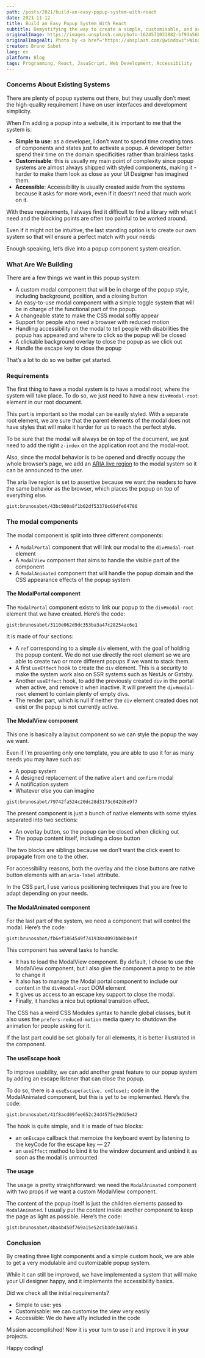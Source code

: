 ```yaml
---
path: /posts/2021/build-an-easy-popup-system-with-react
date: 2021-11-12
title: Build an Easy Popup System With React
subtitle: Demystifying the way to create a simple, customisable, and accessible popup system with React
originalImage: https://images.unsplash.com/photo-1624571033882-bf93a56b6b2e
originalImageAlt: Photo by <a href="https://unsplash.com/@windows">Windows</a> on <a href="https://unsplash.com">Unsplash</a>.
creator: Bruno Sabot
lang: en
platform: Blog
tags: Programming, React, JavaScript, Web Development, Accessibility
---
```


### Concerns About Existing Systems

There are plenty of popup systems out there, but they usually don’t meet the high-quality requirement I have on user interfaces and development simplicity.

When I’m adding a popup into a website, it is important to me that the system is:

- **Simple to use**: as a developer, I don’t want to spend time creating tons of components and states just to activate a popup. A developer better spend their time on the domain specificities rather than brainless tasks
- **Customisable**: this is usually my main point of complexity since popup systems are almost always shipped with styled components, making it - harder to make them look as close as your UI Designer has imagined them.
- **Accessible**: Accessibility is usually created aside from the systems because it asks for more work, even if it doesn’t need that much work on it.

With these requirements, I always find it difficult to find a library with what I need and the blocking points are often too painful to be worked around.

Even if it might not be intuitive, the last standing option is to create our own system so that will ensure a perfect match with your needs

Enough speaking, let’s dive into a popup component system creation.

### What Are We Building

There are a few things we want in this popup system:

- A custom modal component that will be in charge of the popup style, including background, position, and a closing button
- An easy-to-use modal component with a simple toggle system that will be in charge of the functional part of the popup.
- A changeable state to make the CSS modal softly appear
- Support for people who need a browser with reduced motion
- Handling accessibility on the modal to tell people with disabilities the popup has appeared and where to click so the popup will be closed
- A clickable background overlay to close the popup as we click out
- Handle the escape key to close the popup

That’s a lot to do so we better get started.

### Requirements

The first thing to have a modal system is to have a modal root, where the system will take place. To do so, we just need to have a new `div#modal-root` element in our root document.

This part is important so the modal can be easily styled. With a separate root element, we are sure that the parent elements of the modal does not have styles that will make it harder for us to reach the perfect style.

To be sure that the modal will always be on top of the document, we just need to add the right `z-index` on the application root and the modal-root.

Also, since the modal behavior is to be opened and directly occupy the whole browser’s page, we add an [ARIA live region](https://developer.mozilla.org/en-US/docs/Web/Accessibility/ARIA/ARIA_Live_Regions) to the modal system so it can be announced to the user.

The aria live region is set to assertive because we want the readers to have the same behavior as the browser, which places the popup on top of everything else.

`gist:brunosabot/43bc900a8f1b02df53370c69dfe64780`

### The modal components

The modal component is split into three different components:

- A `ModalPortal` component that will link our modal to the `div#modal-root` element
- A `ModalView` component that aims to handle the visible part of the component
- A `ModalAnimated` component that will handle the popup domain and the CSS appearance effects of the popup system

#### The ModalPortal component

The `ModalPortal` component exists to link our popup to the `div#modal-root` element that we have created. Here’s the code:

`gist:brunosabot/3110e062d9dc353ba3a47c28254ac6e1`

It is made of four sections:

- A `ref` corresponding to a simple `div` element, with the goal of holding the popup content. We do not use directly the root element so we are able to create two or more different popups if we want to stack them.
- A first `useEffect` hook to create the `div` element. This is a security to make the system work also on SSR systems such as NextJs or Gatsby.
- Another `useEffect` hook, to add the previously created `div` in the portal when active, and remove it when inactive. It will prevent the `div#modal-root` element to contain plenty of empty divs.
- The render part, which is null if neither the `div` element created does not exist or the popup is not currently active.

#### The ModalView component

This one is basically a layout component so we can style the popup the way we want.

Even if I’m presenting only one template, you are able to use it for as many needs you may have such as:

- A popup system
- A designed replacement of the native `alert` and `confirm` modal
- A notification system
- Whatever else you can imagine

`gist:brunosabot/79742fa524c20dc28d3173c042d6e9f7`

The present component is just a bunch of native elements with some styles separated into two sections:

- An overlay button, so the popup can be closed when clicking out
- The popup content itself, including a close button

The two blocks are siblings because we don’t want the click event to propagate from one to the other.

For accessibility reasons, both the overlay and the close buttons are native button elements with an `aria-label` attribute.

In the CSS part, I use various positioning techniques that you are free to adapt depending on your needs.

#### The ModalAnimated component

For the last part of the system, we need a component that will control the modal. Here’s the code:

`gist:brunosabot/fb6ef1864549f741938ad093bb8b0e1f`

This component has several tasks to handle:

- It has to load the ModalView component. By default, I chose to use the ModalView component, but I also give the component a prop to be able to change it
- It also has to manage the Modal portal component to include our content in the `div#modal-root` DOM element
- It gives us access to an escape key support to close the modal.
- Finally, it handles a nice but optional transition effect.

The CSS has a weird CSS Modules syntax to handle global classes, but it also uses the `prefers-reduced-motion` media query to shutdown the animation for people asking for it.

If the last part could be set globally for all elements, it is better illustrated in the component.

#### The useEscape hook

To improve usability, we can add another great feature to our popup system by adding an escape listener that can close the popup.

To do so, there is a `useEscape(active, onClose);` code in the ModalAnimated component, but this is yet to be implemented. Here’s the code:

`gist:brunosabot/41f8acd09fee652c24d4575e29dd5e42`

The hook is quite simple, and it is made of two blocks:

- an `onEscape` callback that memoize the keyboard event by listening to the keyCode for the escape key — 27
- an `useEffect` method to bind it to the window document and unbind it as soon as the modal is unmounted

#### The usage

The usage is pretty straightforward: we need the `ModalAnimated` component with two props if we want a custom ModalView component.

The content of the popup itself is just the children elements passed to `ModalAnimated`. I usually put the content inside another component to keep the page as light as possible. Here’s the code:

`gist:brunosabot/4ba4b450f769a15e52c5b3de3a078451`

### Conclusion

By creating three light components and a simple custom hook, we are able to get a very modulable and customizable popup system.

While it can still be improved, we have implemented a system that will make your UI designer happy, and it implements the accessibility basics.

Did we check all the initial requirements?

- Simple to use: yes
- Customisable: we can customise the view very easily
- Accessible: We do have a11y included in the code

Mission accomplished! Now it is your turn to use it and improve it in your projects.

Happy coding!
